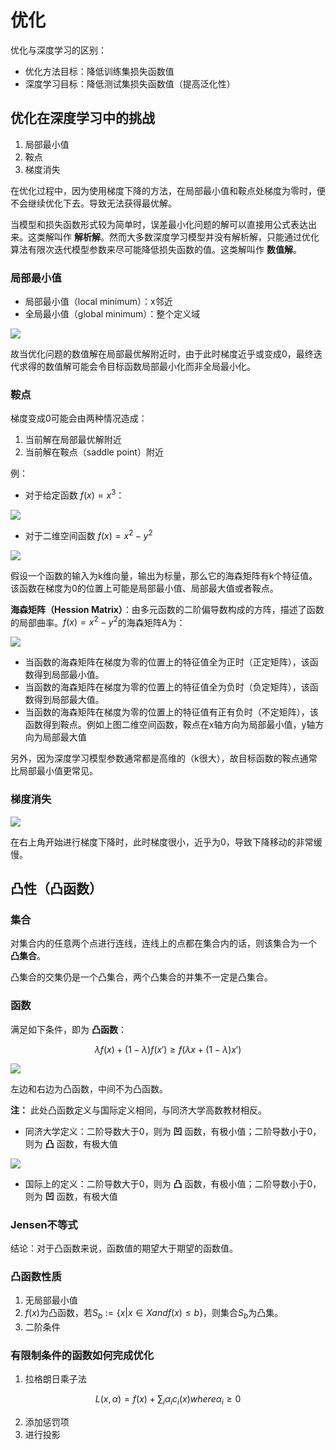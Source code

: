 # 优化
优化与深度学习的区别：
- 优化方法目标：降低训练集损失函数值
- 深度学习目标：降低测试集损失函数值（提高泛化性）

## 优化在深度学习中的挑战

1. 局部最小值
2. 鞍点
3. 梯度消失

在优化过程中，因为使用梯度下降的方法，在局部最小值和鞍点处梯度为零时，便不会继续优化下去。导致无法获得最优解。

当模型和损失函数形式较为简单时，误差最小化问题的解可以直接用公式表达出来。这类解叫作 **解析解**。然而大多数深度学习模型并没有解析解，只能通过优化算法有限次迭代模型参数来尽可能降低损失函数的值。这类解叫作 **数值解**。

### 局部最小值

- 局部最小值（local minimum）：x邻近
- 全局最小值（global minimum）：整个定义域

![](image\7.1_output1.svg)

故当优化问题的数值解在局部最优解附近时，由于此时梯度近乎或变成0，最终迭代求得的数值解可能会令目标函数局部最小化而非全局最小化。

### 鞍点

梯度变成0可能会由两种情况造成：

1. 当前解在局部最优解附近
2. 当前解在鞍点（saddle point）附近

例：

- 对于给定函数 $f(x) = x^3$：

![](image\7.1_output2.svg)

- 对于二维空间函数 $f(x) = x^2-y^2$

![](image\7.1_output3.svg)

假设一个函数的输入为k维向量，输出为标量，那么它的海森矩阵有k个特征值。该函数在梯度为0的位置上可能是局部最小值、局部最大值或者鞍点。

**海森矩阵（Hession Matrix）**：由多元函数的二阶偏导数构成的方阵，描述了函数的局部曲率。$f(x) = x^2-y^2$的海森矩阵A为：

![](image\Hession_Matrix.jpg)

- 当函数的海森矩阵在梯度为零的位置上的特征值全为正时（正定矩阵），该函数得到局部最小值。
- 当函数的海森矩阵在梯度为零的位置上的特征值全为负时（负定矩阵），该函数得到局部最大值。
- 当函数的海森矩阵在梯度为零的位置上的特征值有正有负时（不定矩阵），该函数得到鞍点。例如上图二维空间函数，鞍点在x轴方向为局部最小值，y轴方向为局部最大值

另外，因为深度学习模型参数通常都是高维的（k很大），故目标函数的鞍点通常比局部最小值更常见。

### 梯度消失

![](image\q5p1jlrkib.svg)

在右上角开始进行梯度下降时，此时梯度很小，近乎为0，导致下降移动的非常缓慢。

## 凸性（凸函数）

### 集合

对集合内的任意两个点进行连线，连线上的点都在集合内的话，则该集合为一个 **凸集合**。

凸集合的交集仍是一个凸集合，两个凸集合的并集不一定是凸集合。

### 函数

满足如下条件，即为 **凸函数**：

$$\lambda{f(x)}+(1-\lambda){f(x')} \ge f(\lambda{x}+(1-\lambda){x'})$$

![](image\q5p1tqgzh5.svg)

左边和右边为凸函数，中间不为凸函数。

**注：** 此处凸函数定义与国际定义相同，与同济大学高数教材相反。

- 同济大学定义：二阶导数大于0，则为 **凹** 函数，有极小值；二阶导数小于0，则为 **凸** 函数，有极大值

![](image\20180918131716790.png)

- 国际上的定义：二阶导数大于0，则为 **凸** 函数，有极小值；二阶导数小于0，则为 **凹** 函数，有极大值

### Jensen不等式

结论：对于凸函数来说，函数值的期望大于期望的函数值。

### 凸函数性质

1. 无局部最小值
2. $f(x)$为凸函数，若$S_b:=\{x|x \in X and f(x) \le b\}$，则集合$S_b$为凸集。
3. 二阶条件

### 有限制条件的函数如何完成优化

1. 拉格朗日乘子法

$$L(x,\alpha) = f(x)+\sum_{i}{\alpha_ic_i(x) where \alpha_i \ge 0 }$$

2. 添加惩罚项
3. 进行投影
